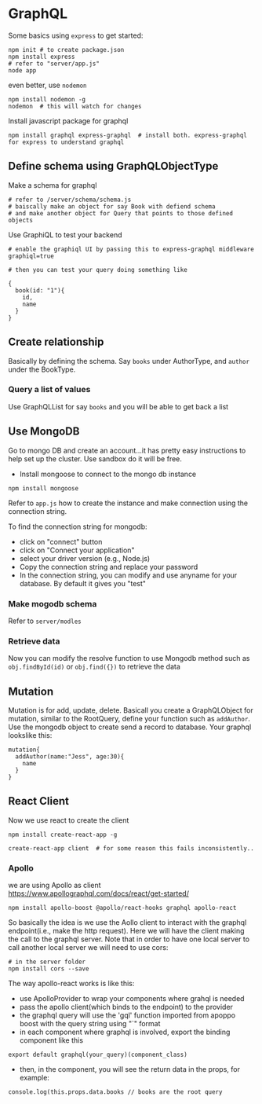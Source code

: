 # GraphQL

Some basics using `express` to get started:
```
npm init # to create package.json
npm install express
# refer to "server/app.js"
node app
```

even better, use `nodemon`
```
npm install nodemon -g
nodemon  # this will watch for changes
```

Install javascript package for graphql
```
npm install graphql express-graphql  # install both. express-graphql for express to understand graphql
```
## Define schema using GraphQLObjectType
Make a schema for graphql
```
# refer to /server/schema/schema.js
# baiscally make an object for say Book with defiend schema
# and make another object for Query that points to those defined objects
```
Use GraphiQL to test your backend
```
# enable the graphiql UI by passing this to express-graphql middleware
graphiql=true

# then you can test your query doing something like

{
  book(id: "1"){
  	id, 
	name
  }
}
```

## Create relationship
Basically by defining the schema. Say `books` under AuthorType, and `author` under the BookType.

### Query a list of values
Use GraphQLList for say `books` and you will be able to get back a list

## Use MongoDB
Go to mongo DB and create an account...it has pretty easy instructions to help set up the cluster. Use sandbox do it will be free.

- Install mongoose to connect to the mongo db instance
```
npm install mongoose
```
Refer to `app.js` how to create the instance and make connection using the connection string.

To find the connection string for mongodb:
- click on "connect" button
- click on "Connect your application"
- select your driver version (e.g., Node.js)
- Copy the connection string and replace your password
- In the connection string, you can modify and use anyname for your database. By default it gives you "test"


### Make mogodb schema
Refer to `server/modles`

### Retrieve data
Now you can modify the resolve function to use Mongodb method such as `obj.findById(id)` or `obj.find({})` to retrieve the data

## Mutation
Mutation is for add, update, delete.
Basicall you create a GraphQLObject for mutation, similar to the RootQuery, define your function such as `addAuthor`. Use the mongodb object to create send a record to database. Your graphql lookslike this:
```
mutation{
  addAuthor(name:"Jess", age:30){
    name
  }
}
```

## React Client
Now we use react to create the client
```
npm install create-react-app -g
```

```
create-react-app client  # for some reason this fails inconsistently..
```
### Apollo
we are using Apollo as client 
https://www.apollographql.com/docs/react/get-started/
```
npm install apollo-boost @apollo/react-hooks graphql apollo-react
```
So basically the idea is we use the Aollo client to interact with the graphql endpoint(i.e., make the http request). Here we will have the client making the call to the graphql server. Note that in order to have one local server to call another local server we will need to use cors:
```
# in the server folder
npm install cors --save
```
The way apollo-react works is like this:
- use ApolloProvider to wrap your components where grahql is needed
- pass the apollo client(which binds to the endpoint) to the provider
- the graphql query will use the 'gql' function imported from apoppo boost with the query string using "`" format
- in each component where graphql is involved, export the binding component like this
```
export default graphql(your_query)(component_class)
```
- then, in the component, you will see the return data in the props, for example:
```
console.log(this.props.data.books // books are the root query
```

